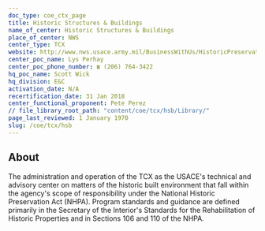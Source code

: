 ```yaml
---
doc_type: coe_ctx_page
title: Historic Structures & Buildings
name_of_center: Historic Structures & Buildings
place_of_center: NWS
center_type: TCX
website: http://www.nws.usace.army.mil/BusinessWithUs/HistoricPreservation.aspx
center_poc_name: Lys Perhay
center_poc_phone_number: ☎ (206) 764-3422
hq_poc_name: Scott Wick
hq_division: E&C
activation_date: N/A
recertification_date: 31 Jan 2018
center_functional_proponent: Pete Perez
// file_library_root_path: "content/coe/tcx/hsb/Library/"
page_last_reviewed: 1 January 1970
slug: /coe/tcx/hsb
---
```


## About

The administration and operation of the TCX as the USACE's technical and advisory center on matters of the historic built environment that fall within the agency's scope of responsibility under the National Historic Preservation Act (NHPA). Program standards and guidance are defined primarily in the Secretary of the Interior's Standards for the Rehabilitation of Historic Properties and in Sections 106 and 110 of the NHPA.


